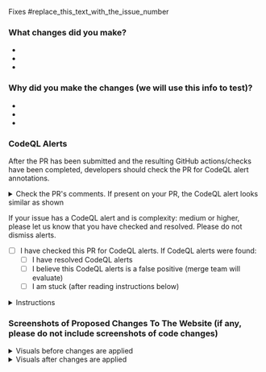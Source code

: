 <!--  Important! Add the number of the issue you worked on  --> 
Fixes #replace_this_text_with_the_issue_number

### What changes did you make?
<!-- Note: add lines if needed, and remove any unused lines -->  
  - 
  - 
  - 

### Why did you make the changes (we will use this info to test)?
<!-- Note: add lines if needed, and remove any unused lines -->  
  - 
  - 
  - 

<h3>CodeQL Alerts</h3>


After the PR has been submitted and the resulting GitHub actions/checks have been completed, developers should check the PR for CodeQL alert annotations.


<details><summary>Check the PR's comments. If present on your PR, the CodeQL alert looks similar as shown</summary>
  
![Screenshot 2024-10-15 153738](https://github.com/user-attachments/assets/90b6ef81-bff7-410a-a961-7bea51f4a4d0)

</details>

If your issue has a CodeQL alert and is complexity: medium or higher, please let us know that you have checked and resolved.  Please do not dismiss alerts.
- [ ] I have checked this PR for CodeQL alerts.  If CodeQL alerts were found:
   - [ ] I have resolved CodeQL alerts 
   - [ ] I believe this CodeQL alerts is a false positive (merge team will evaluate)
   - [ ] I am stuck (after reading instructions below)

<details><summary>Instructions</summary>

If CodeQL alert/annotations appear, refer to [How to Resolve CodeQL alerts](https://github.com/hackforla/website/issues/6463#issuecomment-2002573270).  

In general, CodeQL alerts should be resolved prior to PR reviews and merging

</details>

### Screenshots of Proposed Changes To The Website (if any, please do not include screenshots of code changes)
<!-- Notes: 
  - If there are no visual changes to the website, delete all of the script below and replace with "- No visual changes to the website"
  - If there are visual changes to the website, include the 'before' and 'after' screenshots below. 
  - If your images are too big, use the <img src="" width="" length="" />  syntax instead of ![image](link) to format the images
  - If images are not loading properly, you might need to double check the syntax or add a newline after the closing </summary> tag 
 --> 

<details>
<summary>Visuals before changes are applied</summary>

![image](Paste_Your_Image_Link_Here_After_Attaching_Files)

</details>

<details>
<summary>Visuals after changes are applied</summary>
  
![image](Paste_Your_Image_Link_Here_After_Attaching_Files)

</details>
